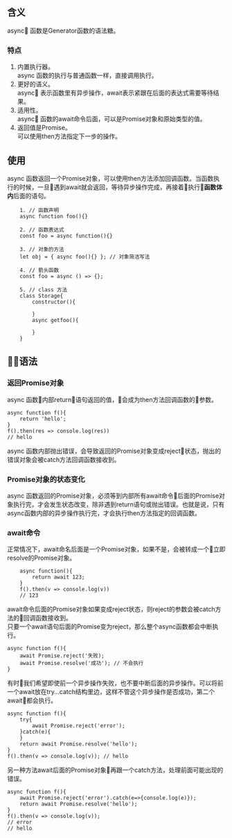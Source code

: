 ## 含义
async 函数是Generator函数的语法糖。   
### 特点
1) 内置执行器。    
async 函数的执行与普通函数一样，直接调用执行。    
2) 更好的语义。    
async 表示函数里有异步操作，await表示紧跟在后面的表达式需要等待结果。    
3) 适用性。    
async 函数的await命令后面，可以是Promise对象和原始类型的值。    
4) 返回值是Promise。    
可以使用then方法指定下一步的操作。

## 使用
async 函数返回一个Promise对象，可以使用then方法添加回调函数。当函数执行的时候，一旦遇到await就会返回，等待异步操作完成，再接着执行**函数体内**后面的语句。     
```
    1. // 函数声明
    async function foo(){}

    2. // 函数表达式
    const foo = async function(){}

    3. // 对象的方法
    let obj = { async foo(){} }; // 对象简洁写法

    4. // 箭头函数
    const foo = async () => {};

    5. // class 方法
    class Storage{
        constructor(){

        }
        async getfoo(){

        }
    }
```
## 语法
### 返回Promise对象
async 函数内部return语句返回的值，会成为then方法回调函数的参数。
```
async function f(){
    return 'hello';
}
f().then(res => console.log(res))
// hello
```
async 函数内部抛出错误，会导致返回的Promise对象变成reject状态，抛出的错误对象会被catch方法回调函数接收到。
### Promise对象的状态变化
async 函数返回的Promise对象，必须等到内部所有await命令后面的Promise对象执行完，才会发生状态改变，除非遇到return语句或抛出错误。也就是说，只有async函数内部的异步操作执行完，才会执行then方法指定的回调函数。
### await命令
正常情况下，await命名后面是一个Promise对象，如果不是，会被转成一个立即resolve的Promise对象。
```
    async function(){
        return await 123;
    }
    f().then(v => console.log(v))
    // 123
```
await命令后面的Promise对象如果变成reject状态，则reject的参数会被catch方法的回调函数接收到。     
只要一个await语句后面的Promise变为reject，那么整个async函数都会中断执行。
```
async function f(){
    await Promise.reject('失败);
    await Promise.resolve('成功'); // 不会执行
}
```
有时我们希望即使前一个异步操作失败，也不要中断后面的异步操作。可以将前一个await放在try...catch结构里边，这样不管这个异步操作是否成功，第二个await都会执行。
```
async function f(){
    try{
        await Promise.reject('error');
    }catch(e){
    }
    return await Promise.resolve('hello');
}
f().then(v => console.log(v)); // hello
```
另一种方法await后面的Promise对象再跟一个catch方法，处理前面可能出现的错误。
```
async function f(){
    await Promise.reject('error').catch(e=>{console.log(e)});
    return await Promise.resolve('hello');
}
f().then(v => console.log(v)); 
// error
// hello
```



